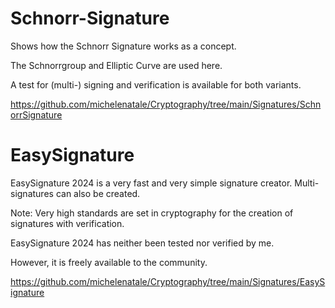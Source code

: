 # Schnorr-Signature

Shows how the Schnorr Signature works as a concept. 

The Schnorrgroup and Elliptic Curve are used here.

A test for (multi-) signing and verification is available for both variants.

https://github.com/michelenatale/Cryptography/tree/main/Signatures/SchnorrSignature

# EasySignature

EasySignature 2024 is a very fast and very simple signature creator. Multi-signatures can also be created.

Note: Very high standards are set in cryptography for the creation of signatures with verification. 

EasySignature 2024 has neither been tested nor verified by me. 

However, it is freely available to the community.

https://github.com/michelenatale/Cryptography/tree/main/Signatures/EasySignature
